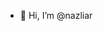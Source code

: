 - 👋 Hi, I’m @nazliar


<!---
nazliar/nazliar is a ✨ special ✨ repository because its `README.md` (this file) appears on your GitHub profile.
You can click the Preview link to take a look at your changes.
--->
